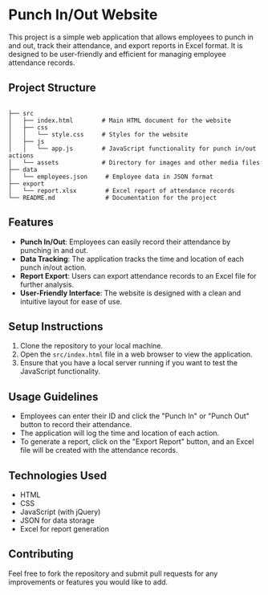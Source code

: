 # Punch In/Out Website

This project is a simple web application that allows employees to punch in and out, track their attendance, and export reports in Excel format. It is designed to be user-friendly and efficient for managing employee attendance records.

## Project Structure

```

├── src
│   ├── index.html        # Main HTML document for the website
│   ├── css
│   │   └── style.css     # Styles for the website
│   ├── js
│   │   └── app.js        # JavaScript functionality for punch in/out actions
│   └── assets            # Directory for images and other media files
├── data
│   └── employees.json     # Employee data in JSON format
├── export
│   └── report.xlsx        # Excel report of attendance records
└── README.md              # Documentation for the project
```

## Features

- **Punch In/Out**: Employees can easily record their attendance by punching in and out.
- **Data Tracking**: The application tracks the time and location of each punch in/out action.
- **Report Export**: Users can export attendance records to an Excel file for further analysis.
- **User-Friendly Interface**: The website is designed with a clean and intuitive layout for ease of use.

## Setup Instructions

1. Clone the repository to your local machine.
2. Open the `src/index.html` file in a web browser to view the application.
3. Ensure that you have a local server running if you want to test the JavaScript functionality.

## Usage Guidelines

- Employees can enter their ID and click the "Punch In" or "Punch Out" button to record their attendance.
- The application will log the time and location of each action.
- To generate a report, click on the "Export Report" button, and an Excel file will be created with the attendance records.

## Technologies Used

- HTML
- CSS
- JavaScript (with jQuery)
- JSON for data storage
- Excel for report generation

## Contributing

Feel free to fork the repository and submit pull requests for any improvements or features you would like to add.